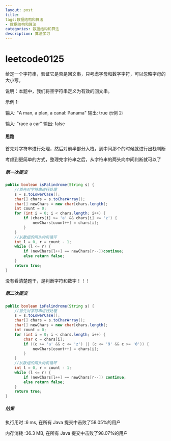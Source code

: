 ```yaml
---
layout: post
title: 
tags:数据结构和算法
- 数据结构和算法
categories: 数据结构和算法
description: 算法学习
---
```

# leetcode0125

给定一个字符串，验证它是否是回文串，只考虑字母和数字字符，可以忽略字母的大小写。

说明：本题中，我们将空字符串定义为有效的回文串。

示例 1:

输入: "A man, a plan, a canal: Panama"
输出: true
示例 2:

输入: "race a car"
输出: false



#### 思路

首先对字符串进行处理，然后对前半部分入栈，到中间那个的时候就进行出栈判断

考虑到更简单的方式，整理完字符串之后，从字符串的两头向中间判断就可以了

##### 第一次提交

```java
public boolean isPalindrome(String s) {
    //首先对字符串进行处理
    s = s.toLowerCase();
    char[] chars = s.toCharArray();
    char[] newChars = new char[chars.length];
    int count = 0;
    for (int i = 0; i < chars.length; i++) {
        if (chars[i] >= 'a' && chars[i] <= 'z') {
            newChars[count++] = chars[i];
        }
    }
    //从数组的两头向前循环
    int l = 0, r = count - 1;
    while (l <= r) {
        if (newChars[l++] == newChars[r--])continue;
        else return false;
    }
    return true;
}
```

没有看清楚题干，是判断字符和数字！！！

##### 第二次提交

```java
public boolean isPalindrome(String s) {
    //首先对字符串进行处理
    s = s.toLowerCase();
    char[] chars = s.toCharArray();
    char[] newChars = new char[chars.length];
    int count = 0;
    for (int i = 0; i < chars.length; i++) {
        char c = chars[i];
        if ((c >= 'a' && c <= 'z') || (c <= '9' && c >= '0')) {
            newChars[count++] = chars[i];
        }
    }
    //从数组的两头向前循环
    int l = 0, r = count - 1;
    while (l <= r) {
        if (newChars[l++] == newChars[r--]) continue;
        else return false;
    }
    return true;
}
```

##### 结果

执行用时 :6 ms, 在所有 Java 提交中击败了58.05%的用户

内存消耗 :36.3 MB, 在所有 Java 提交中击败了98.07%的用户

